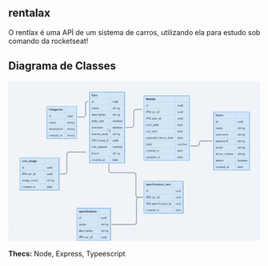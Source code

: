 
## rentalax

O rentlax é uma APÌ de um sistema de carros, utilizando ela para estudo sob comando da rocketseat!

## Diagrama de Classes

![Diagrama de classes](diagrama.png)

**Thecs:** Node, Express, Typeescript
